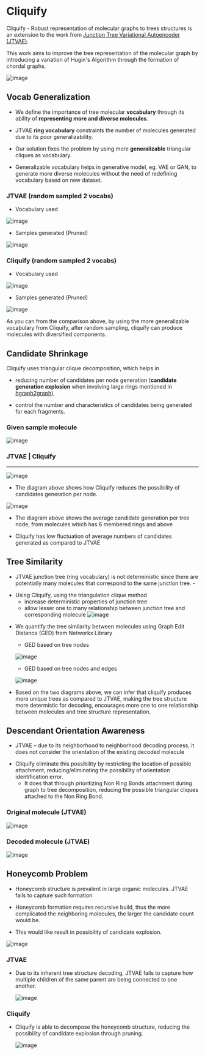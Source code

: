# Cliquify

Cliquify - Robust representation of molecular graphs to trees structures is an extension to the work from [Junction Tree Variational Autoencoder (JTVAE)](https://github.com/wengong-jin/icml18-jtnn).

This work aims to improve the tree representation of the molecular graph by introducing a variation of Hugin's Algorithm through the formation of chordal graphs.

![image](https://user-images.githubusercontent.com/69520909/206056421-ec8e5e94-5449-41a2-9d6e-4c63e0c79dbf.png)

## Vocab Generalization
- We define the importance of tree molecular **vocabulary** through its ability of **representing more and diverse molecules**.
* JTVAE **ring vocabulary** constraints the number of molecules generated due to its poor generalizability.
+ Our solution fixes the problem by using more **generalizable** triangular cliques as vocabulary.
- Generalizable vocabulary helps in generative model, eg. VAE or GAN, to generate more diverse molecules without the need of redefining vocabulary based on new dataset.


### JTVAE (random sampled 2 vocabs)
- Vocabulary used

![image](https://user-images.githubusercontent.com/69520909/206058746-ad83ac75-d832-4f98-894c-63d58c54afb0.png)
- Samples generated (Pruned)

![image](https://user-images.githubusercontent.com/69520909/206060185-334a4a93-3c0f-428d-928b-2f82b8961d69.png)

### Cliquify (random sampled 2 vocabs)
- Vocabulary used

![image](https://user-images.githubusercontent.com/69520909/206060392-a9a72663-03bc-47b9-98a0-ae2c50392ae8.png)

- Samples generated (Pruned)

![image](https://user-images.githubusercontent.com/69520909/206077036-8c31488c-b7d8-4707-8fe6-6de4e5a141e3.png)

As you can from the comparison above, by using the more generalizable vocabulary from Cliquify, after random sampling, cliquify can produce molecules with diversified components.

## Candidate Shrinkage
Cliquify uses triangular clique decomposition, which helps in 
- reducing number of candidates per node generation (**candidate generation explosion** when involving large rings mentioned in [hgraph2graph](https://github.com/wengong-jin/hgraph2graph)),
* control the number and characteristics of candidates being generated for each fragments.

### Given sample molecule
![image](https://user-images.githubusercontent.com/69520909/206062937-f93d5c10-10bd-4ba3-9be0-20d7d122f041.png)

### JTVAE | Cliquify
--------
![image](https://user-images.githubusercontent.com/69520909/206063323-e26da9d7-ffcd-44b4-ab91-5209dbe4d20a.png)
- The diagram above shows how Cliquify reduces the possibility of candidates generation per node. 

![image](https://user-images.githubusercontent.com/69520909/206076233-2b2be06d-58b8-49e7-9c84-3b2112b4ea55.png)

* The diagram above shows the average candidate generation per tree node, from molecules which has 6 membered rings and above
- Cliquify has low fluctuation of average numbers of candidates generated as compared to JTVAE


## Tree Similarity 
* JTVAE junction tree (ring vocabulary) is not deterministic since there are potentially many molecules that correspond to the same junction tree. -
- Using Cliquify, using the triangulation clique method
  - increase deterministic properties of junction tree
  - allow lesser one to many relationship between junction tree and corresponding molecule
  ![image](https://user-images.githubusercontent.com/69520909/206075265-3c51bc64-2c0c-44a5-9c30-6984ab94a484.png)

+ We quantify the tree similarity between molecules using Graph Edit Distance (GED) from Networkx Library
  - GED based on tree nodes
  
  ![image](https://user-images.githubusercontent.com/69520909/206075722-26481893-5a13-40c5-b2da-3cd0518f2e51.png)
  
  - GED based on tree nodes and edges
  
  ![image](https://user-images.githubusercontent.com/69520909/206075820-57194205-654b-4c06-9988-736558e6a733.png)
  
* Based on the two diagrams above, we can infer that cliquify produces more unique trees as compared to JTVAE, 
making the tree structure more determistic for decoding, encourages more one to one relationship between molecules and tree structure representation.

## Descendant Orientation Awareness
- JTVAE – due to its neighborhood to neighborhood decoding process, it does not consider the orientation of the existing decoded molecule
+ Cliquify eliminate this possibility by restricting the location of possible attachment, reducing/eliminating the possibility of orientation identification error.
  - It does that through prioritizing Non Ring Bonds attachment during graph to tree decomposition, reducing the possible triangular cliques attached to the Non Ring Bond.

### Original molecule (JTVAE)
![image](https://user-images.githubusercontent.com/69520909/206077460-2192207a-87a2-4415-91e2-6fb7816094fe.png)
### Decoded molecule (JTVAE)
![image](https://user-images.githubusercontent.com/69520909/206077540-e511b7b5-a427-49e2-8d88-7e70dde2ea24.png)

## Honeycomb Problem
- Honeycomb structure is prevalent in large organic molecules. JTVAE fails to capture such formation
* Honeycomb formation requires recursive build, thus the more complicated the neighboring molecules, the larger the candidate count would be.
+ This would like result in possibility of candidate explosion.

![image](https://user-images.githubusercontent.com/69520909/206078608-769f7129-c8da-47b8-a658-6a4b40ca5e55.png)

### JTVAE 
- Due to its inherent tree structure decoding, JTVAE fails to capture how multiple children of the same parent are being connected to one another.

  ![image](https://user-images.githubusercontent.com/69520909/206078973-e7223a1c-25b9-46c7-bfd7-d4fc0a6030e0.png)

### Cliquify
- Cliquify is able to decompose the honeycomb structure, reducing the possibility of candidate explosion through pruning.

  ![image](https://user-images.githubusercontent.com/69520909/206079002-d5fe4567-4716-4412-9fb9-6a5bf9c9c233.png)


